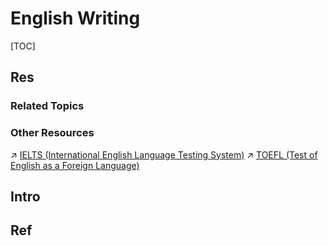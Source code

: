 # English Writing

[TOC]



## Res
### Related Topics


### Other Resources
↗ [IELTS (International English Language Testing System)](../../../../CS/🗺%20CS%20Overview/International%20Opportunities/(CS)%20Master%20&%20PhD%20Application%20Guide/Language%20Certificates/IELTS%20(International%20English%20Language%20Testing%20System).md)
↗ [TOEFL (Test of English as a Foreign Language)](../../../../CS/🗺%20CS%20Overview/International%20Opportunities/(CS)%20Master%20&%20PhD%20Application%20Guide/Language%20Certificates/TOEFL%20(Test%20of%20English%20as%20a%20Foreign%20Language).md)



## Intro



## Ref
